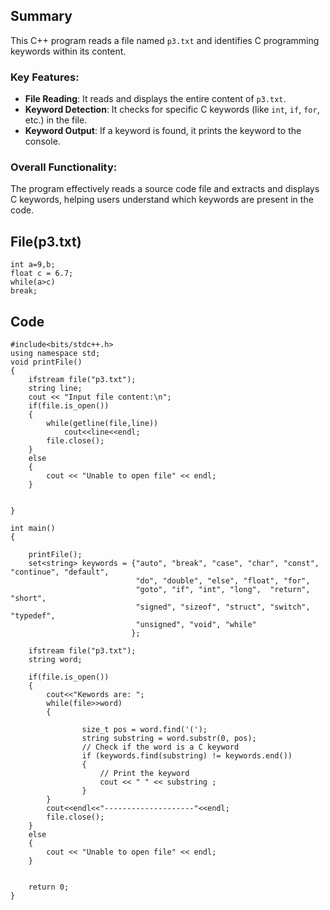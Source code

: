 ## Summary
This C++ program reads a file named `p3.txt` and identifies C programming keywords within its content.

### Key Features:
- **File Reading**: It reads and displays the entire content of `p3.txt`.
- **Keyword Detection**: It checks for specific C keywords (like `int`, `if`, `for`, etc.) in the file.
- **Keyword Output**: If a keyword is found, it prints the keyword to the console.

### Overall Functionality:
The program effectively reads a source code file and extracts and displays C keywords, helping users understand which keywords are present in the code.

## File(p3.txt)
```
int a=9,b;
float c = 6.7;
while(a>c)
break;
```

## Code
```
#include<bits/stdc++.h>
using namespace std;
void printFile()
{
    ifstream file("p3.txt");
    string line;
    cout << "Input file content:\n";
    if(file.is_open())
    {
        while(getline(file,line))
            cout<<line<<endl;
        file.close();
    }
    else
    {
        cout << "Unable to open file" << endl;
    }


}

int main()
{

    printFile();
    set<string> keywords = {"auto", "break", "case", "char", "const", "continue", "default",
                            "do", "double", "else", "float", "for",
                            "goto", "if", "int", "long",  "return", "short",
                            "signed", "sizeof", "struct", "switch", "typedef",
                            "unsigned", "void", "while"
                           };

    ifstream file("p3.txt");
    string word;

    if(file.is_open())
    {
        cout<<"Kewords are: ";
        while(file>>word)
        {

                size_t pos = word.find('(');
                string substring = word.substr(0, pos);
                // Check if the word is a C keyword
                if (keywords.find(substring) != keywords.end())
                {
                    // Print the keyword
                    cout << " " << substring ;
                }
        }
        cout<<endl<<"--------------------"<<endl;
        file.close();
    }
    else
    {
        cout << "Unable to open file" << endl;
    }


    return 0;
}
```
